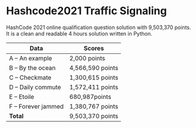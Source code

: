 # Hashcode2021 Traffic Signaling
HashCode 2021 online qualification question solution with 9,503,370 points. It is a clean and readable 4 hours solution written in Python.


| Data      | Scores |
| ----------- | ----------- |
| A – An example | 2,000 points |
| B – By the ocean | 4,566,590 points |
| C – Checkmate | 1,300,615 points |
| D – Daily commute | 1,572,411 points |
| E – Etoile | 680,987points |
| F – Forever jammed | 1,380,767 points |
| **Total** | 9,503,370 points |
